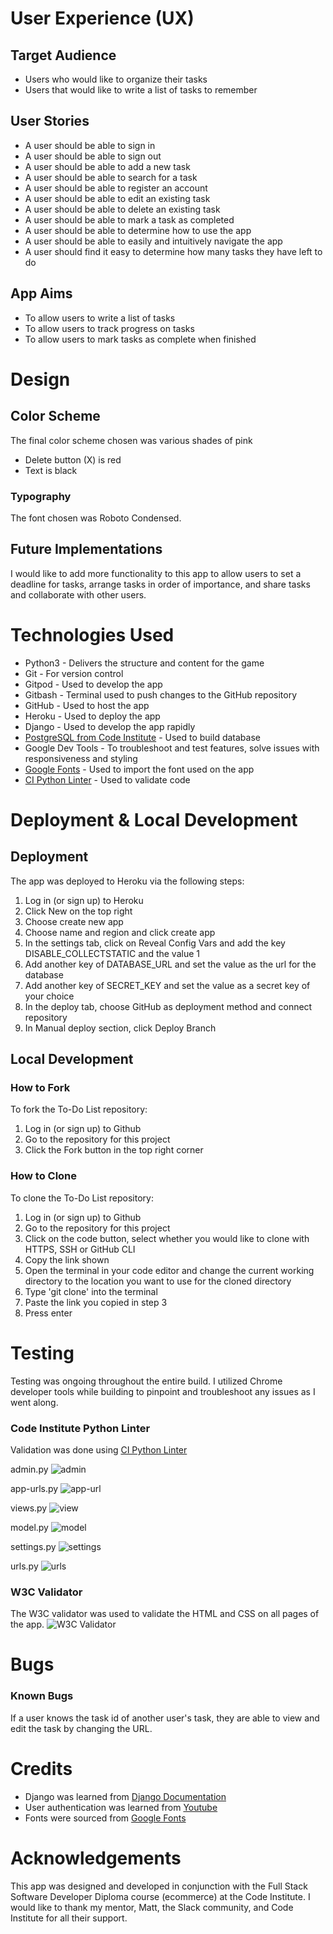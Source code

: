 
# User Experience (UX)
## Target Audience
* Users who would like to organize their tasks
* Users that would like to write a list of tasks to remember

## User Stories
* A user should be able to sign in
* A user should be able to sign out
* A user should be able to add a new task
* A user should be able to search for a task
* A user should be able to register an account
* A user should be able to edit an existing task
* A user should be able to delete an existing task
* A user should be able to mark a task as completed
* A user should be able to determine how to use the app
* A user should be able to easily and intuitively navigate the app
* A user should find it easy to determine how many tasks they have left to do

## App Aims
* To allow users to write a list of tasks
* To allow users to track progress on tasks
* To allow users to mark tasks as complete when finished

# Design
## Color Scheme
The final color scheme chosen was various shades of pink
* Delete button (X) is red
* Text is black

### Typography 
The font chosen was Roboto Condensed.

## Future Implementations
 I would like to add more functionality to this app to allow users to set a deadline for tasks, arrange tasks in order of importance, and share tasks and collaborate with other users.

# Technologies Used
* Python3 - Delivers the structure and content for the game
* Git - For version control
* Gitpod - Used to develop the app
* Gitbash - Terminal used to push changes to the GitHub repository
* GitHub - Used to host the app
* Heroku - Used to deploy the app
* Django - Used to develop the app rapidly
* [PostgreSQL from Code Institute](https://dbs.ci-dbs.net/) - Used to build database
* Google Dev Tools - To troubleshoot and test features, solve issues with responsiveness and styling
* [Google Fonts](https://fonts.google.com/) - Used to import the font used on the app
* [CI Python Linter](https://pep8ci.herokuapp.com/) - Used to validate code

# Deployment & Local Development
## Deployment
The app was deployed to Heroku via the following steps:
1. Log in (or sign up) to Heroku
2. Click New on the top right
3. Choose create new app
4.  Choose name and region and click create app
5.  In the settings tab, click on Reveal Config Vars and add the key DISABLE_COLLECTSTATIC and the value 1
6. Add another key of DATABASE_URL and set the value as the url for the database
7. Add another key of SECRET_KEY and set the value as a secret key of your choice
8.   In the deploy tab, choose GitHub as deployment method and connect repository
9. In Manual deploy section, click Deploy Branch

## Local Development
### How to Fork
To fork the To-Do List repository:
1. Log in (or sign up) to Github
2. Go to the repository for this project
3. Click the Fork button in the top right corner

### How to Clone
To clone the To-Do List repository:
1. Log in (or sign up) to Github
2. Go to the repository for this project
3. Click on the code button, select whether you would like to clone with HTTPS, SSH or GitHub CLI
4. Copy the link shown
5. Open the terminal in your code editor and change the current working directory to the location you want to use for the cloned directory
6. Type 'git clone' into the terminal 
7.  Paste the link you copied in step 3
8. Press enter

# Testing
Testing was ongoing throughout the entire build. I utilized Chrome developer tools while building to pinpoint and troubleshoot any issues as I went along.

### Code Institute Python Linter
Validation was done using [CI Python Linter](https://pep8ci.herokuapp.com/) 

admin.py
![admin](assets/images/admin.png)

app-urls.py
![app-url](assets/images/app-url.png)

views.py
![view](assets/images/app-view.png)

model.py
![model](assets/images/models.png)

settings.py
![settings](assets/images/setting.png)

urls.py
![urls](assets/images/urls.png)

### W3C Validator
The W3C validator was used to validate the HTML and CSS on all pages of the app. 
![W3C Validator](assets/images/Screenshot%202024-07-24%20070712.png)

# Bugs
### Known Bugs
If a user knows the task id of another user's task, they are able to view and edit the task by changing the URL.

# Credits
* Django was learned from [Django Documentation](https://docs.djangoproject.com/en/5.0/)
* User authentication was learned from [Youtube](https://youtu.be/CTrVDi3tt8o?si=lLjQ6_be5Kg-AFyg)
* Fonts were sourced from [Google Fonts](https://fonts.google.com/)

# Acknowledgements
This app was designed and developed in conjunction with the Full Stack Software Developer Diploma course (ecommerce) at the Code Institute. I would like to thank my mentor, Matt, the Slack community, and Code Institute for all their support.